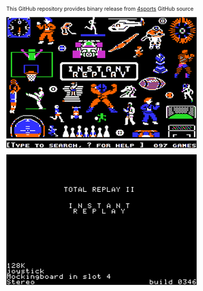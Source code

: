 This GitHub repository provides binary release from [4sports](https://github.com/a2-4am/4sports) GitHub source

![Instant Replay Cover](https://github.com/appleiifanclub/a2-4am_4sports_bin/blob/b1241649a6271260cb00b539afe61734058535db/image/Instant%20Replay%20cover.png?raw=true)

![Instant Replay build 346](https://github.com/appleiifanclub/a2-4am_4sports_bin/blob/0e4235140e58bcab134c6593458568339200d80e/image/Instant%20Replay%20build%20346.png?raw=true)
